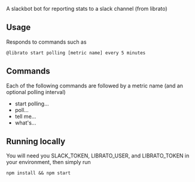 A slackbot bot for reporting stats to a slack channel (from librato)

## Usage

Responds to commands such as
```
@librato start polling [metric name] every 5 minutes
```

## Commands

Each of the following commands are followed by a metric name (and an optional polling interval)

- start polling...
- poll...
- tell me...
- what's...

## Running locally

You will need you SLACK_TOKEN, LIBRATO_USER, and LIBRATO_TOKEN in your environment, then simply run
```
npm install && npm start
```
